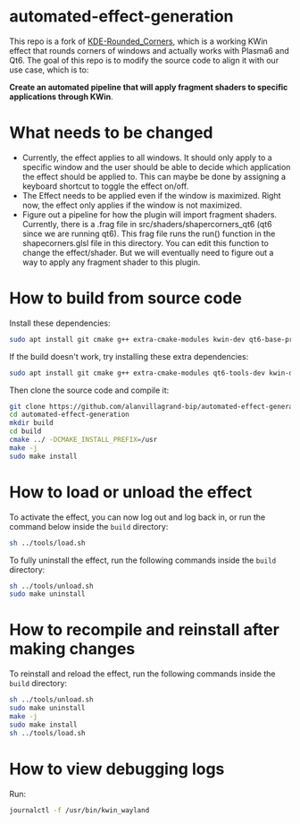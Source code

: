 # automated-effect-generation

This repo is a fork of [KDE-Rounded_Corners](https://github.com/matinlotfali/KDE-Rounded-Corners), which is a working KWin effect that rounds corners of windows and actually works with Plasma6 and Qt6. The goal of this repo is to modify the source code to align it with our use case, which is to:

**Create an automated pipeline that will apply fragment shaders to specific applications through KWin**.

# What needs to be changed
- Currently, the effect applies to all windows. It should only apply to a specific window and the user should be able to decide which application the effect should be applied to. This can maybe be done by assigning a keyboard shortcut to toggle the effect on/off.
- The Effect needs to be applied even if the window is maximized. Right now, the effect only applies if the window is not maximized.
- Figure out a pipeline for how the plugin will import fragment shaders. Currently, there is a .frag file in src/shaders/shapercorners_qt6 (qt6 since we are running qt6). This frag file runs the run() function in the shapecorners.glsl file in this directory. You can edit this function to change the effect/shader. But we will eventually need to figure out a way to apply any fragment shader to this plugin.

# How to build from source code

Install these dependencies:

```bash
sudo apt install git cmake g++ extra-cmake-modules kwin-dev qt6-base-private-dev qt6-base-dev-tools libkf6kcmutils-dev
```
If the build doesn't work, try installing these extra dependencies:
```bash
sudo apt install git cmake g++ extra-cmake-modules qt6-tools-dev kwin-dev libkf6configwidgets-dev gettext libkf6crash-dev libkf6globalaccel-dev libkf6kio-dev libkf6service-dev libkf6notifications-dev libkf6kcmutils-dev libkdecorations3-dev libxcb-composite0-dev libxcb-randr0-dev libxcb-shm0-dev
```

Then clone the source code and compile it:
```bash
git clone https://github.com/alanvillagrand-bip/automated-effect-generation
cd automated-effect-generation
mkdir build
cd build
cmake ../ -DCMAKE_INSTALL_PREFIX=/usr
make -j
sudo make install
```

# How to load or unload the effect

To activate the effect, you can now log out and log back in, or run the command below inside the `build` directory:

```bash
sh ../tools/load.sh
```

To fully uninstall the effect, run the following commands inside the `build` directory:

```bash
sh ../tools/unload.sh
sudo make uninstall
```

# How to recompile and reinstall after making changes
To reinstall and reload the effect, run the following commands inside the `build` directory:
```bash
sh ../tools/unload.sh
sudo make uninstall
make -j
sudo make install
sh ../tools/load.sh
```

# How to view debugging logs
Run:
```bash
journalctl -f /usr/bin/kwin_wayland
```
